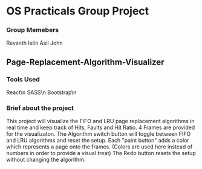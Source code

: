 # OS Practicals Group Project
### Group Memebers
Revanth
Ielin
Asil
John

## Page-Replacement-Algorithm-Visualizer
### Tools Used
React\n
SASS\n
Bootstrap\n

### Brief about the project
This project will visualize the FIFO and LRU page replacement algorithms in real time and keep track of Hits, Faults and Hit Ratio.
4 Frames are provided for the visualizaton.
The Algorithm switch button will toggle between FIFO and LRU algorithms and reset the setup.
Each "paint button" adds a color which represents a page onto the frames. (Colors are used here instead of numbers in order to provide a visual treat)
The Redo button resets the setup without changing the algorithm.
